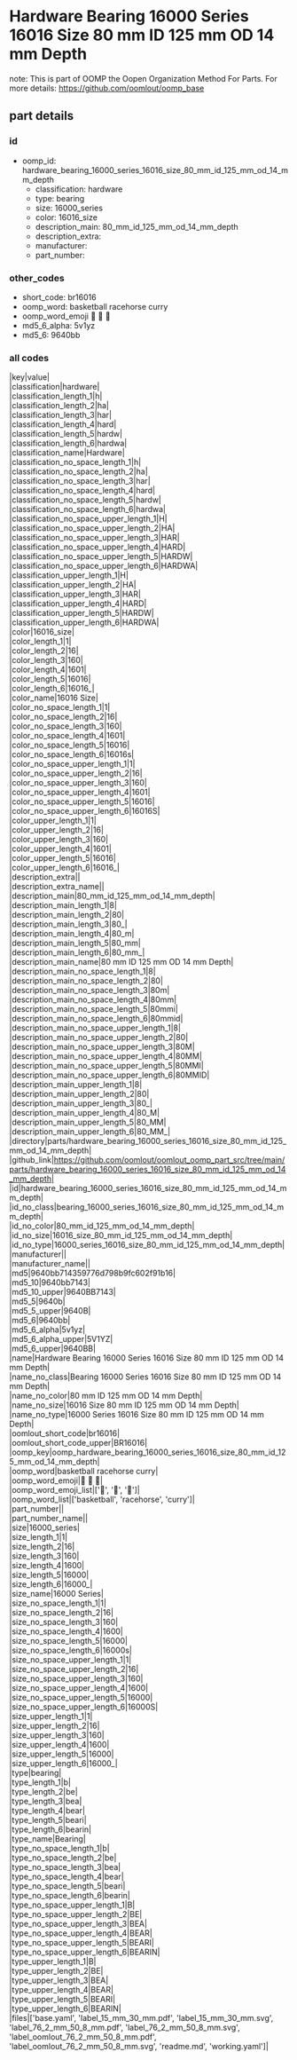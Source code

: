 # Hardware Bearing 16000 Series 16016 Size 80 mm ID 125 mm OD 14 mm Depth  

note: This is part of OOMP the Oopen Organization Method For Parts. For more details: https://github.com/oomlout/oomp_base

##  part details





### id
* oomp_id: hardware_bearing_16000_series_16016_size_80_mm_id_125_mm_od_14_mm_depth
  * classification: hardware
  * type: bearing
  * size: 16000_series
  * color: 16016_size
  * description_main: 80_mm_id_125_mm_od_14_mm_depth
  * description_extra: 
  * manufacturer: 
  * part_number: 

### other_codes
* short_code: br16016
* oomp_word: basketball racehorse curry
* oomp_word_emoji :basketball: :racehorse: :curry:
* md5_6_alpha: 5v1yz
* md5_6: 9640bb

### all codes 
|key|value|  
|classification|hardware|  
|classification_length_1|h|  
|classification_length_2|ha|  
|classification_length_3|har|  
|classification_length_4|hard|  
|classification_length_5|hardw|  
|classification_length_6|hardwa|  
|classification_name|Hardware|  
|classification_no_space_length_1|h|  
|classification_no_space_length_2|ha|  
|classification_no_space_length_3|har|  
|classification_no_space_length_4|hard|  
|classification_no_space_length_5|hardw|  
|classification_no_space_length_6|hardwa|  
|classification_no_space_upper_length_1|H|  
|classification_no_space_upper_length_2|HA|  
|classification_no_space_upper_length_3|HAR|  
|classification_no_space_upper_length_4|HARD|  
|classification_no_space_upper_length_5|HARDW|  
|classification_no_space_upper_length_6|HARDWA|  
|classification_upper_length_1|H|  
|classification_upper_length_2|HA|  
|classification_upper_length_3|HAR|  
|classification_upper_length_4|HARD|  
|classification_upper_length_5|HARDW|  
|classification_upper_length_6|HARDWA|  
|color|16016_size|  
|color_length_1|1|  
|color_length_2|16|  
|color_length_3|160|  
|color_length_4|1601|  
|color_length_5|16016|  
|color_length_6|16016_|  
|color_name|16016 Size|  
|color_no_space_length_1|1|  
|color_no_space_length_2|16|  
|color_no_space_length_3|160|  
|color_no_space_length_4|1601|  
|color_no_space_length_5|16016|  
|color_no_space_length_6|16016s|  
|color_no_space_upper_length_1|1|  
|color_no_space_upper_length_2|16|  
|color_no_space_upper_length_3|160|  
|color_no_space_upper_length_4|1601|  
|color_no_space_upper_length_5|16016|  
|color_no_space_upper_length_6|16016S|  
|color_upper_length_1|1|  
|color_upper_length_2|16|  
|color_upper_length_3|160|  
|color_upper_length_4|1601|  
|color_upper_length_5|16016|  
|color_upper_length_6|16016_|  
|description_extra||  
|description_extra_name||  
|description_main|80_mm_id_125_mm_od_14_mm_depth|  
|description_main_length_1|8|  
|description_main_length_2|80|  
|description_main_length_3|80_|  
|description_main_length_4|80_m|  
|description_main_length_5|80_mm|  
|description_main_length_6|80_mm_|  
|description_main_name|80 mm ID 125 mm OD 14 mm Depth|  
|description_main_no_space_length_1|8|  
|description_main_no_space_length_2|80|  
|description_main_no_space_length_3|80m|  
|description_main_no_space_length_4|80mm|  
|description_main_no_space_length_5|80mmi|  
|description_main_no_space_length_6|80mmid|  
|description_main_no_space_upper_length_1|8|  
|description_main_no_space_upper_length_2|80|  
|description_main_no_space_upper_length_3|80M|  
|description_main_no_space_upper_length_4|80MM|  
|description_main_no_space_upper_length_5|80MMI|  
|description_main_no_space_upper_length_6|80MMID|  
|description_main_upper_length_1|8|  
|description_main_upper_length_2|80|  
|description_main_upper_length_3|80_|  
|description_main_upper_length_4|80_M|  
|description_main_upper_length_5|80_MM|  
|description_main_upper_length_6|80_MM_|  
|directory|parts/hardware_bearing_16000_series_16016_size_80_mm_id_125_mm_od_14_mm_depth|  
|github_link|https://github.com/oomlout/oomlout_oomp_part_src/tree/main/parts/hardware_bearing_16000_series_16016_size_80_mm_id_125_mm_od_14_mm_depth|  
|id|hardware_bearing_16000_series_16016_size_80_mm_id_125_mm_od_14_mm_depth|  
|id_no_class|bearing_16000_series_16016_size_80_mm_id_125_mm_od_14_mm_depth|  
|id_no_color|80_mm_id_125_mm_od_14_mm_depth|  
|id_no_size|16016_size_80_mm_id_125_mm_od_14_mm_depth|  
|id_no_type|16000_series_16016_size_80_mm_id_125_mm_od_14_mm_depth|  
|manufacturer||  
|manufacturer_name||  
|md5|9640bb714359776d798b9fc602f91b16|  
|md5_10|9640bb7143|  
|md5_10_upper|9640BB7143|  
|md5_5|9640b|  
|md5_5_upper|9640B|  
|md5_6|9640bb|  
|md5_6_alpha|5v1yz|  
|md5_6_alpha_upper|5V1YZ|  
|md5_6_upper|9640BB|  
|name|Hardware Bearing 16000 Series 16016 Size 80 mm ID 125 mm OD 14 mm Depth|  
|name_no_class|Bearing 16000 Series 16016 Size 80 mm ID 125 mm OD 14 mm Depth|  
|name_no_color|80 mm ID 125 mm OD 14 mm Depth|  
|name_no_size|16016 Size 80 mm ID 125 mm OD 14 mm Depth|  
|name_no_type|16000 Series 16016 Size 80 mm ID 125 mm OD 14 mm Depth|  
|oomlout_short_code|br16016|  
|oomlout_short_code_upper|BR16016|  
|oomp_key|oomp_hardware_bearing_16000_series_16016_size_80_mm_id_125_mm_od_14_mm_depth|  
|oomp_word|basketball racehorse curry|  
|oomp_word_emoji|:basketball: :racehorse: :curry:|  
|oomp_word_emoji_list|[':basketball:', ':racehorse:', ':curry:']|  
|oomp_word_list|['basketball', 'racehorse', 'curry']|  
|part_number||  
|part_number_name||  
|size|16000_series|  
|size_length_1|1|  
|size_length_2|16|  
|size_length_3|160|  
|size_length_4|1600|  
|size_length_5|16000|  
|size_length_6|16000_|  
|size_name|16000 Series|  
|size_no_space_length_1|1|  
|size_no_space_length_2|16|  
|size_no_space_length_3|160|  
|size_no_space_length_4|1600|  
|size_no_space_length_5|16000|  
|size_no_space_length_6|16000s|  
|size_no_space_upper_length_1|1|  
|size_no_space_upper_length_2|16|  
|size_no_space_upper_length_3|160|  
|size_no_space_upper_length_4|1600|  
|size_no_space_upper_length_5|16000|  
|size_no_space_upper_length_6|16000S|  
|size_upper_length_1|1|  
|size_upper_length_2|16|  
|size_upper_length_3|160|  
|size_upper_length_4|1600|  
|size_upper_length_5|16000|  
|size_upper_length_6|16000_|  
|type|bearing|  
|type_length_1|b|  
|type_length_2|be|  
|type_length_3|bea|  
|type_length_4|bear|  
|type_length_5|beari|  
|type_length_6|bearin|  
|type_name|Bearing|  
|type_no_space_length_1|b|  
|type_no_space_length_2|be|  
|type_no_space_length_3|bea|  
|type_no_space_length_4|bear|  
|type_no_space_length_5|beari|  
|type_no_space_length_6|bearin|  
|type_no_space_upper_length_1|B|  
|type_no_space_upper_length_2|BE|  
|type_no_space_upper_length_3|BEA|  
|type_no_space_upper_length_4|BEAR|  
|type_no_space_upper_length_5|BEARI|  
|type_no_space_upper_length_6|BEARIN|  
|type_upper_length_1|B|  
|type_upper_length_2|BE|  
|type_upper_length_3|BEA|  
|type_upper_length_4|BEAR|  
|type_upper_length_5|BEARI|  
|type_upper_length_6|BEARIN|  
|files|['base.yaml', 'label_15_mm_30_mm.pdf', 'label_15_mm_30_mm.svg', 'label_76_2_mm_50_8_mm.pdf', 'label_76_2_mm_50_8_mm.svg', 'label_oomlout_76_2_mm_50_8_mm.pdf', 'label_oomlout_76_2_mm_50_8_mm.svg', 'readme.md', 'working.yaml']|  
